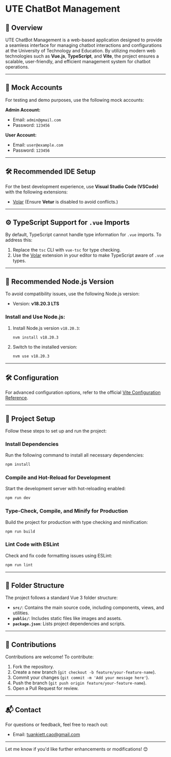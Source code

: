 # UTE ChatBot Management  

## 📖 Overview  

UTE ChatBot Management is a web-based application designed to provide a seamless interface for managing chatbot interactions and configurations at the University of Technology and Education. By utilizing modern web technologies such as **Vue.js**, **TypeScript**, and **Vite**, the project ensures a scalable, user-friendly, and efficient management system for chatbot operations.

---

## 👤 Mock Accounts  

For testing and demo purposes, use the following mock accounts:  

**Admin Account:**  
- Email: `admin@gmail.com`  
- Password: `123456`  

**User Account:**  
- Email: `user@example.com`  
- Password: `123456`  

---

## 🛠️ Recommended IDE Setup  

For the best development experience, use **Visual Studio Code (VSCode)** with the following extensions:  
- [Volar](https://marketplace.visualstudio.com/items?itemName=Vue.volar) (Ensure **Vetur** is disabled to avoid conflicts.)  

---

## ⚙️ TypeScript Support for `.vue` Imports  

By default, TypeScript cannot handle type information for `.vue` imports. To address this:  
1. Replace the `tsc` CLI with `vue-tsc` for type checking.  
2. Use the [Volar](https://marketplace.visualstudio.com/items?itemName=Vue.volar) extension in your editor to make TypeScript aware of `.vue` types.  

---

## 🔢 Recommended Node.js Version  

To avoid compatibility issues, use the following Node.js version:  
- Version: **v18.20.3 LTS**  

### Install and Use Node.js:  
1. Install Node.js version `v18.20.3`:  
   ```sh
   nvm install v18.20.3
   ```  

2. Switch to the installed version:  
   ```sh
   nvm use v18.20.3
   ```  

---

## 🛠️ Configuration  

For advanced configuration options, refer to the official [Vite Configuration Reference](https://vitejs.dev/config/).  

---

## 🚀 Project Setup  

Follow these steps to set up and run the project:  

### Install Dependencies  
Run the following command to install all necessary dependencies:  
```sh
npm install
```  

### Compile and Hot-Reload for Development  
Start the development server with hot-reloading enabled:  
```sh
npm run dev
```  

### Type-Check, Compile, and Minify for Production  
Build the project for production with type checking and minification:  
```sh
npm run build
```  

### Lint Code with ESLint  
Check and fix code formatting issues using ESLint:  
```sh
npm run lint
```  

---

## 🧩 Folder Structure  

The project follows a standard Vue 3 folder structure:  
- **`src/`**: Contains the main source code, including components, views, and utilities.  
- **`public/`**: Includes static files like images and assets.  
- **`package.json`**: Lists project dependencies and scripts.  

---

## 🤝 Contributions  

Contributions are welcome! To contribute:  
1. Fork the repository.  
2. Create a new branch (`git checkout -b feature/your-feature-name`).  
3. Commit your changes (`git commit -m 'Add your message here'`).  
4. Push the branch (`git push origin feature/your-feature-name`).  
5. Open a Pull Request for review.  

---

## 📬 Contact  

For questions or feedback, feel free to reach out:  
- Email: [tuankiett.cao@gmail.com](mailto:tuankiett.cao@gmail.com)  

---

Let me know if you'd like further enhancements or modifications! 😊
